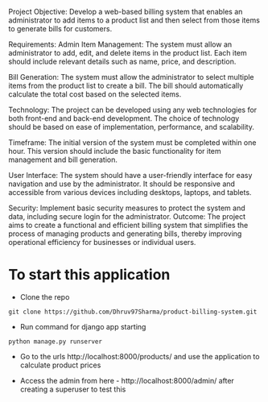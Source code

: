 Project Objective: Develop a web-based billing system that enables an administrator to add items to a product list and then select from those items to generate bills for customers.

Requirements:
Admin Item Management: The system must allow an administrator to add, edit, and delete items in the product list. Each item should include relevant details such as name, price, and description.

Bill Generation: The system must allow the administrator to select multiple items from the product list to create a bill. The bill should automatically calculate the total cost based on the selected items.

Technology: The project can be developed using any web technologies for both front-end and back-end development. The choice of technology should be based on ease of implementation, performance, and scalability.

Timeframe: The initial version of the system must be completed within one hour. This version should include the basic functionality for item management and bill generation.

User Interface: The system should have a user-friendly interface for easy navigation and use by the administrator. It should be responsive and accessible from various devices including desktops, laptops, and tablets.

Security: Implement basic security measures to protect the system and data, including secure login for the administrator.
Outcome: The project aims to create a functional and efficient billing system that simplifies the process of managing products and generating bills, thereby improving operational efficiency for businesses or individual users.


# To start this application

- Clone the repo

```
git clone https://github.com/Dhruv97Sharma/product-billing-system.git
```

- Run command for django app starting

```
python manage.py runserver
```

- Go to the urls http://localhost:8000/products/ and use the application to calculate product prices

- Access the admin from here - http://localhost:8000/admin/ after creating a superuser to test this